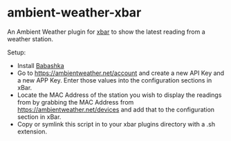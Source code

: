 # ambient-weather-xbar
An Ambient Weather plugin for [xbar](https://github.com/matryer/xbar) to show the latest reading from a weather station.

Setup:
* Install [Babashka](https://github.com/babashka/babashka)
* Go to https://ambientweather.net/account and create a new API Key and a new APP Key. Enter those values into the configuration sections in xBar.
* Locate the MAC Address of the station you wish to display the readings from by grabbing the MAC Address from https://ambientweather.net/devices and add that to the configuration section in xBar.
* Copy or symlink this script in to your xbar plugins directory with a .sh extension.
